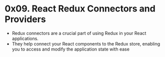 # 0x09. React Redux Connectors and Providers

- Redux connectors are a crucial part of using Redux in your React applications.
- They help connect your React components to the Redux store, enabling you to access and modify the application state with ease

